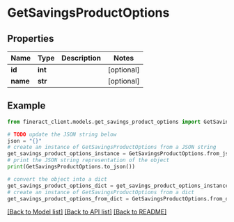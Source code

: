 # GetSavingsProductOptions


## Properties

Name | Type | Description | Notes
------------ | ------------- | ------------- | -------------
**id** | **int** |  | [optional] 
**name** | **str** |  | [optional] 

## Example

```python
from fineract_client.models.get_savings_product_options import GetSavingsProductOptions

# TODO update the JSON string below
json = "{}"
# create an instance of GetSavingsProductOptions from a JSON string
get_savings_product_options_instance = GetSavingsProductOptions.from_json(json)
# print the JSON string representation of the object
print(GetSavingsProductOptions.to_json())

# convert the object into a dict
get_savings_product_options_dict = get_savings_product_options_instance.to_dict()
# create an instance of GetSavingsProductOptions from a dict
get_savings_product_options_from_dict = GetSavingsProductOptions.from_dict(get_savings_product_options_dict)
```
[[Back to Model list]](../README.md#documentation-for-models) [[Back to API list]](../README.md#documentation-for-api-endpoints) [[Back to README]](../README.md)


